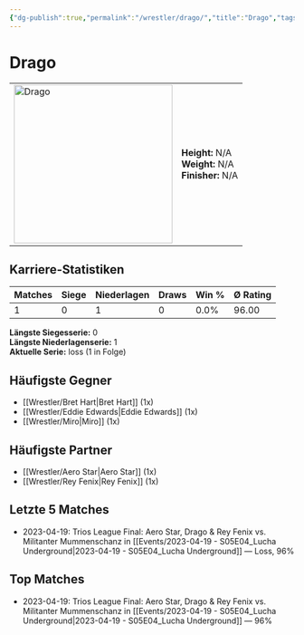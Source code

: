 ```yaml
---
{"dg-publish":true,"permalink":"/wrestler/drago/","title":"Drago","tags":["wrestler"],"noteIcon":""}
---
```



# Drago

<table>
        <tr>
        <td><img src="https://github.com/CptSpaulding1980/choke-slam-wrestling/releases/download/images/Drago.png" width="280" alt="Drago"></td>
        <td>
        <b>Height:</b> N/A<br>
        <b>Weight:</b> N/A<br>
        <b>Finisher:</b> N/A<br>
        </td>
        </tr>
        </table>
        

## Karriere-Statistiken

| Matches | Siege | Niederlagen | Draws | Win % | Ø Rating |
|---------|-------|-------------|-------|-------|-----------|
| 1 | 0 | 1 | 0 | 0.0% | 96.00 |

**Längste Siegesserie:** 0<br>**Längste Niederlagenserie:** 1<br>**Aktuelle Serie:** loss (1 in Folge)


## Häufigste Gegner
- [[Wrestler/Bret Hart\|Bret Hart]] (1x)
- [[Wrestler/Eddie Edwards\|Eddie Edwards]] (1x)
- [[Wrestler/Miro\|Miro]] (1x)

## Häufigste Partner
- [[Wrestler/Aero Star\|Aero Star]] (1x)
- [[Wrestler/Rey Fenix\|Rey Fenix]] (1x)

## Letzte 5 Matches
- 2023-04-19: Trios League Final: Aero Star, Drago & Rey Fenix vs. Militanter Mummenschanz in [[Events/2023-04-19 - S05E04_Lucha Underground\|2023-04-19 - S05E04_Lucha Underground]] — Loss, 96%

## Top Matches
- 2023-04-19: Trios League Final: Aero Star, Drago & Rey Fenix vs. Militanter Mummenschanz in [[Events/2023-04-19 - S05E04_Lucha Underground\|2023-04-19 - S05E04_Lucha Underground]] — 96%
